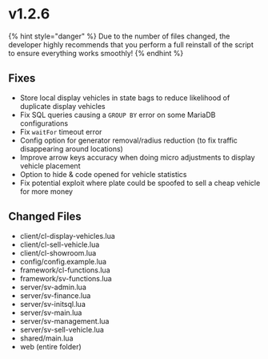 # v1.2.6

{% hint style="danger" %}
Due to the number of files changed, the developer highly recommends that you perform a full reinstall of the script to ensure everything works smoothly!
{% endhint %}

## **Fixes**

* Store local display vehicles in state bags to reduce likelihood of duplicate display vehicles
* Fix SQL queries causing a `GROUP BY` error on some MariaDB configurations
* Fix `waitFor` timeout error
* Config option for generator removal/radius reduction (to fix traffic disappearing around locations)
* Improve arrow keys accuracy when doing micro adjustments to display vehicle placement
* Option to hide & code opened for vehicle statistics
* Fix potential exploit where plate could be spoofed to sell a cheap vehicle for more money

## **Changed Files**

* client/cl-display-vehicles.lua
* client/cl-sell-vehicle.lua
* client/cl-showroom.lua
* config/config.example.lua
* framework/cl-functions.lua
* framework/sv-functions.lua
* server/sv-admin.lua
* server/sv-finance.lua
* server/sv-initsql.lua
* server/sv-main.lua
* server/sv-management.lua
* server/sv-sell-vehicle.lua
* shared/main.lua
* web (entire folder)
